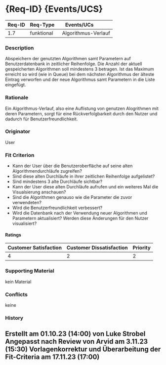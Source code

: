 # {Req-ID} {Events/UCS}

| Req-ID | Req-Type   | Events/UCs          |
|--------|------------|---------------------|
| 1.7    | funktional | Algorithmus-Verlauf |

### Description
Abspeichern der genutzten Algorithmen samt Parametern auf Benutzerdatenbank in zeitlicher Reihenfolge.
Die Anzahl der aktuell gespeicherten Algorithmen soll mindestens 3 betragen.
Ist das Maximum erreicht so wird (wie in Queue) bei dem nächsten Algorithmus der älteste Eintrag verworfen und der neue Algorithmus samt Parametern in die Liste eingefügt.

### Rationale
Ein Algorithmus-Verlauf, also eine Auflistung von genutzen Alogrithmen mit deren Parametern, sorgt für eine Rückverfolgbarkeit durch den Nutzer und dadurch für Benutzerfreundlichkeit.

### Originator
User

### Fit Criterion
- Kann der User über die Benutzeroberfläche auf seine alten Algorithmendurchläufe zugreifen?
- Sind diese alten Durchläufe in ihrer zeitlichen Reihenfolge aufgelistet?
- Sind mindestens 3 alte Durchläufe sichtbar?
- Kann der User diese alten Durchläufe aufrufen und ein weiteres Mal die Visualsierung anschauen?
- Sind die Algorithmen genauso wie die Parameter die zuvor verwendeten?
- Wird die Benutzerfreundlichkeit verbessert?
- Wird die Datenbank nach der Verwendung neuer Algorithmen und Parametern aktualisiert? Werden diese Änderungen für den Nutzer visualisiert?

#### Ratings
| Customer Satisfaction | Customer Dissatisfaction | Priority |
|-----------------------|--------------------------|----------|
| 4                     | 2                        | 2        |

### Supporting Material
kein Material

### Conflicts
keine

### History
Erstellt am 01.10.23 (14:00) von Luke Strobel
Angepasst nach Review von Arvid am 3.11.23 (15:30)
Vorlagenkorrektur und Überarbeitung der Fit-Criteria am 17.11.23 (17:00)
---
